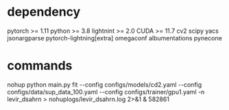 # dependency

pytorch >= 1.11
python >= 3.8
lightnint >= 2.0
CUDA >= 11.7
cv2 
scipy
yacs
jsonargparse
pytorch-lightning[extra]
omegaconf
albumentations
pynecone

# commands
nohup python main.py fit --config configs/models/cd2.yaml --config configs/data/sup_data_100.yaml --config configs/trainer/gpu1.yaml -n levir_dsahrn  > nohuplogs/levir_dsahrn.log 2>&1 &
582861